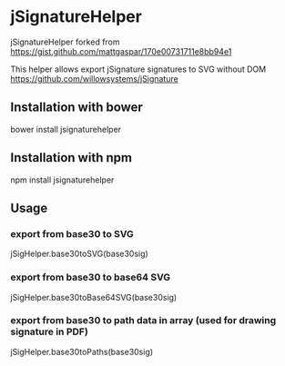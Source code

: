# jSignatureHelper
jSignatureHelper forked from https://gist.github.com/mattgaspar/170e00731711e8bb94e1

This helper allows export jSignature signatures to SVG without DOM
https://github.com/willowsystems/jSignature

## Installation with bower
bower install jsignaturehelper

## Installation with npm
npm install jsignaturehelper

## Usage
### export from base30 to SVG
jSigHelper.base30toSVG(base30sig)
### export from base30 to base64 SVG
jSigHelper.base30toBase64SVG(base30sig)
### export from base30 to path data in array (used for drawing signature in PDF)
jSigHelper.base30toPaths(base30sig)